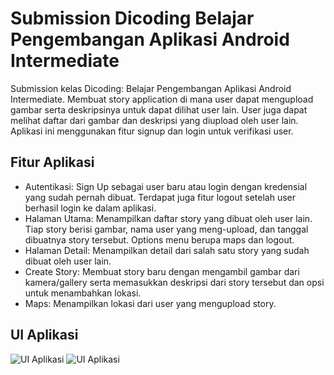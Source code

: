 # Submission Dicoding Belajar Pengembangan Aplikasi Android Intermediate
Submission kelas Dicoding: Belajar Pengembangan Aplikasi Android Intermediate. Membuat story application di mana user dapat mengupload gambar serta deskripsinya untuk dapat dilihat user lain. User juga dapat melihat daftar dari gambar dan deskripsi yang diupload oleh user lain. Aplikasi ini menggunakan fitur signup dan login untuk verifikasi user.

## Fitur Aplikasi
- Autentikasi: Sign Up sebagai user baru atau login dengan kredensial yang sudah pernah dibuat. Terdapat juga fitur logout setelah user berhasil login ke dalam aplikasi.
- Halaman Utama: Menampilkan daftar story yang dibuat oleh user lain. Tiap story berisi gambar, nama user yang meng-upload, dan tanggal dibuatnya story tersebut. Options menu berupa maps dan logout.
- Halaman Detail: Menampilkan detail dari salah satu story yang sudah dibuat oleh user lain.
- Create Story: Membuat story baru dengan mengambil gambar dari kamera/gallery serta memasukkan deskripsi dari story tersebut dan opsi untuk menambahkan lokasi.
- Maps: Menampilkan lokasi dari user yang mengupload story.

## UI Aplikasi
![UI Aplikasi](https://github.com/warrenpolandra/Submission-Dicoding-Belajar-Pengembangan-Aplikasi-Android-Intermediate/assets/85095564/bff2ae03-2cc9-4d72-8cb1-1d680c6a1630)
![UI Aplikasi](https://github.com/warrenpolandra/Submission-Dicoding-Belajar-Pengembangan-Aplikasi-Android-Intermediate/assets/85095564/1f7886d7-6d9a-4686-9a71-672813f17066)
